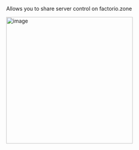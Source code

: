Allows you to share server control on factorio.zone

<img width="339" alt="image" src="https://github.com/user-attachments/assets/17695d7c-694d-4845-a7cc-5aed15515c75">
